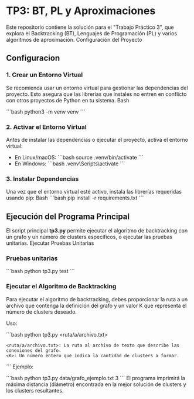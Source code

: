 # TP3: BT, PL y Aproximaciones

Este repositorio contiene la solución para el "Trabajo Práctico 3", que explora el Backtracking (BT), Lenguajes de Programación (PL) y varios algoritmos de aproximación.
Configuración del Proyecto

## Configuracion
### 1. Crear un Entorno Virtual

Se recomienda usar un entorno virtual para gestionar las dependencias del proyecto. Esto asegura que las librerías que instales no entren en conflicto con otros proyectos de Python en tu sistema.
Bash

´´´bash
python3 -m venv venv
´´´
### 2. Activar el Entorno Virtual

Antes de instalar las dependencias o ejecutar el proyecto, activa el entorno virtual:

- En Linux/macOS:
´´´bash
source .venv/bin/activate
´´´
- En Windows:
´´´bash
.venv\Scripts\activate
´´´

### 3. Instalar Dependencias

Una vez que el entorno virtual esté activo, instala las librerías requeridas usando pip:
Bash
´´´bash
pip install -r requirements.txt
´´´
## Ejecución del Programa Principal

El script principal **tp3.py** permite ejecutar el algoritmo de backtracking con un grafo y un número de clusters específicos, o ejecutar las pruebas unitarias.
Ejecutar Pruebas Unitarias

### Pruebas unitarias
´´´bash
python tp3.py test
´´´
### Ejecutar el Algoritmo de Backtracking

Para ejecutar el algoritmo de backtracking, debes proporcionar la ruta a un archivo que contenga la definición del grafo y un valor K que representa el número de clusters deseado.

Uso:

´´´bash
python tp3.py <ruta/a/archivo.txt> <K>

    <ruta/a/archivo.txt>: La ruta al archivo de texto que describe las conexiones del grafo.
    <K>: Un número entero que indica la cantidad de clusters a formar.
´´´
Ejemplo:

´´´bash
python tp3.py data/grafo_ejemplo.txt 3
´´´
El programa imprimirá la máxima distancia (diámetro) encontrada en la mejor solución de clusters y los clusters resultantes.
